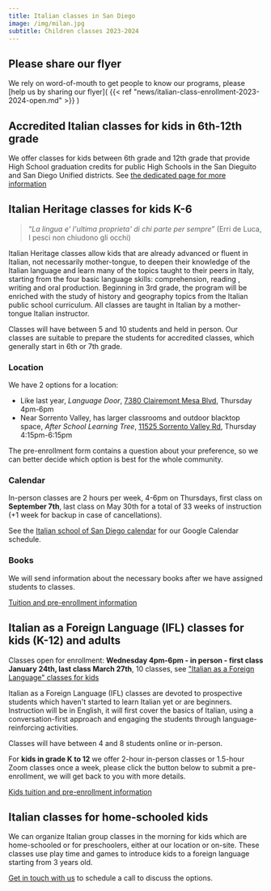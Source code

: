 ```yaml
---
title: Italian classes in San Diego
image: /img/milan.jpg
subtitle: Children classes 2023-2024
---
```


## Please share our flyer

We rely on word-of-mouth to get people to know our programs, please [help us by sharing our flyer]( {{< ref "news/italian-class-enrollment-2023-2024-open.md" >}} )

## Accredited Italian classes for kids in 6th-12th grade

We offer classes for kids between 6th grade and 12th grade that provide High School graduation credits for public High Schools in the San Dieguito and San Diego Unified districts. See [the dedicated page for more information](/accredited-classes)

## Italian Heritage classes for kids K-6

> “*La lingua e' l'ultima proprieta' di chi parte per sempre*”
(Erri de Luca, I pesci non chiudono gli occhi)

Italian Heritage classes allow kids that are already advanced or fluent in Italian, not necessarily mother-tongue, to deepen their knowledge of the
Italian language and learn many of the topics taught to their peers in Italy, starting from the four basic language skills: comprehension, reading , writing and oral production. Beginning in 3rd grade, the program will be enriched with the study of history and geography topics from the Italian public school curriculum. All classes are taught in Italian by a mother-tongue Italian instructor.

Classes will have between 5 and 10 students and held in person.
Our classes are suitable to prepare the students for accredited classes, which generally start in 6th or 7th grade.

### Location

We have 2 options for a location:

* Like last year, *Language Door*, [7380 Clairemont Mesa Blvd](https://goo.gl/maps/hoEvemZb1qsharaK7), Thursday 4pm-6pm
* Near Sorrento Valley, has larger classrooms and outdoor blacktop space, *After School Learning Tree*, [11525 Sorrento Valley Rd](https://goo.gl/maps/y2M724uWRS7o3gwZ6), Thursday 4:15pm-6:15pm

The pre-enrollment form contains a question about your preference, so we can better decide which option is best for the whole community.

### Calendar

In-person classes are 2 hours per week, 4-6pm on Thursdays, first class on **September 7th**,
last class on May 30th for a total of 33 weeks of instruction (+1 week for backup in case of cancellations).

See the [Italian school of San Diego calendar](/calendar) for our Google Calendar schedule.

### Books

We will send information about the necessary books after we have assigned students to classes.

<div class="tc">
<a href="/enroll" class="btn raise">Tuition and pre-enrollment information</a>
</div>

## Italian as a Foreign Language (IFL) classes for kids (K-12) and adults

Classes open for enrollment: **Wednesday 4pm-6pm - in person - first class January 24th, last class March 27th**, 10 classes, see  ["Italian as a Foreign Language" classes for kids](./news/italian-class-kids-sandiego-2024.md)

Italian as a Foreign Language (IFL) classes are devoted to prospective students which haven't started to learn Italian yet or are beginners.
Instruction will be in English, it will first cover the basics of Italian, using a conversation-first approach and engaging the students through language-reinforcing activities.

Classes will have between 4 and 8 students online or in-person.

For **kids in grade K to 12** we offer 2-hour in-person classes or 1.5-hour Zoom classes once a week,
please click the button below to submit a pre-enrollment, we will get back to you with more details.

<div class="tc">
<a href="/enroll" class="btn raise">Kids tuition and pre-enrollment information</a>
</div>

## Italian classes for home-schooled kids

We can organize Italian group classes in the morning for kids which are home-schooled or for preschoolers, either at our location or on-site. These classes use play time and games to introduce kids to a foreign language starting from 3 years old.

[Get in touch with us](/contact) to schedule a call to discuss the options.
